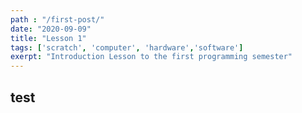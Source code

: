 ```yaml
---
path : "/first-post/"
date: "2020-09-09"
title: "Lesson 1"
tags: ['scratch', 'computer', 'hardware','software']
exerpt: "Introduction Lesson to the first programming semester"
---
```




<h2>test </h2>

